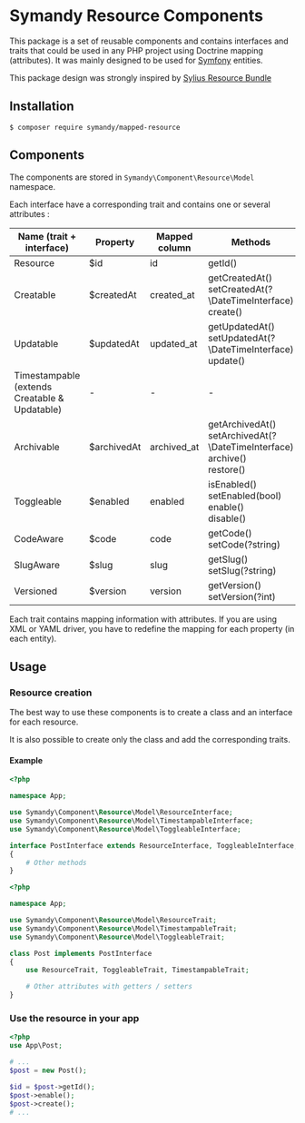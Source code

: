 # Symandy Resource Components

This package is a set of reusable components and contains interfaces and traits that could be used in any PHP project using Doctrine mapping (attributes). 
It was mainly designed to be used for [Symfony](https://github.com/symfony/symfony) entities.

This package design was strongly inspired by [Sylius Resource Bundle](https://github.com/Sylius/SyliusResourceBundle)


## Installation

```shell
$ composer require symandy/mapped-resource
```


## Components
The components are stored in `Symandy\Component\Resource\Model` namespace.

Each interface have a corresponding trait and contains one or several attributes :

| Name (trait + interface)                           | Property    | Mapped column | Methods                                                                                |
|----------------------------------------------------|-------------|---------------|----------------------------------------------------------------------------------------|
| Resource                                           | $id         | id            | getId()                                                                                |
| Creatable                                          | $createdAt  | created_at    | getCreatedAt() <br/> setCreatedAt(?\DateTimeInterface)<br/> create()                   |
| Updatable                                          | $updatedAt  | updated_at    | getUpdatedAt() <br/> setUpdatedAt(?\DateTimeInterface)<br/> update()                   |
| Timestampable<br/> (extends Creatable & Updatable) | -           | -             | -                                                                                      |
| Archivable                                         | $archivedAt | archived_at   | getArchivedAt() <br/> setArchivedAt(?\DateTimeInterface)<br/> archive()<br/> restore() |
| Toggleable                                         | $enabled    | enabled       | isEnabled() <br/> setEnabled(bool)<br/> enable()<br/> disable()                        |
| CodeAware                                          | $code       | code          | getCode() <br/> setCode(?string)                                                       |
| SlugAware                                          | $slug       | slug          | getSlug() <br/> setSlug(?string)                                                       |
| Versioned                                          | $version    | version       | getVersion() <br/> setVersion(?int)                                                    |




Each trait contains mapping information with attributes. If you are using XML or YAML driver, you have to redefine the mapping for each property (in each entity).

## Usage

### Resource creation

The best way to use these components is to create a class and an interface for each resource.

It is also possible to create only the class and add the corresponding traits.

#### Example  

```php
<?php

namespace App;

use Symandy\Component\Resource\Model\ResourceInterface;
use Symandy\Component\Resource\Model\TimestampableInterface;
use Symandy\Component\Resource\Model\ToggleableInterface;

interface PostInterface extends ResourceInterface, ToggleableInterface, TimestampableInterface
{
    # Other methods
}

```

```php
<?php

namespace App;

use Symandy\Component\Resource\Model\ResourceTrait;
use Symandy\Component\Resource\Model\TimestampableTrait;
use Symandy\Component\Resource\Model\ToggleableTrait;

class Post implements PostInterface
{
    use ResourceTrait, ToggleableTrait, TimestampableTrait;

    # Other attributes with getters / setters
}

```

### Use the resource in your app


```php
<?php
use App\Post;

# ...
$post = new Post();

$id = $post->getId();
$post->enable();
$post->create();
# ...
```
